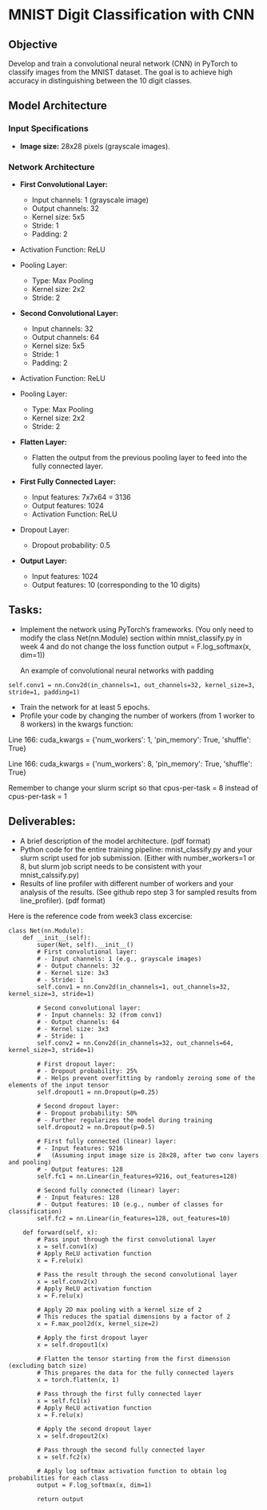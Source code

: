 # MNIST Digit Classification with CNN

## Objective
Develop and train a convolutional neural network (CNN) in PyTorch to classify images from the MNIST dataset. The goal is to achieve high accuracy in distinguishing between the 10 digit classes.

## Model Architecture
### Input Specifications
- **Image size:** 28x28 pixels (grayscale images).

### Network Architecture
* **First Convolutional Layer:**
   - Input channels: 1 (grayscale image)
   - Output channels: 32
   - Kernel size: 5x5
   - Stride: 1
   - Padding: 2
* Activation Function: ReLU
* Pooling Layer:
     - Type: Max Pooling
     - Kernel size: 2x2
     - Stride: 2

* **Second Convolutional Layer:**
   - Input channels: 32
   - Output channels: 64
   - Kernel size: 5x5
   - Stride: 1
   - Padding: 2
* Activation Function: ReLU
* Pooling Layer:
     - Type: Max Pooling
     - Kernel size: 2x2
     - Stride: 2

* **Flatten Layer:**
   - Flatten the output from the previous pooling layer to feed into the fully connected layer.

* **First Fully Connected Layer:**
   - Input features: 7x7x64 = 3136
   - Output features: 1024
   - Activation Function: ReLU
* Dropout Layer:
     - Dropout probability: 0.5

* **Output Layer:**
   - Input features: 1024
   - Output features: 10 (corresponding to the 10 digits)



## Tasks:

* Implement the network using PyTorch’s frameworks. (You only need to modify the class Net(nn.Module) section within mnist_classify.py in week 4 and do not change the loss function output = F.log_softmax(x, dim=1))

  An example of convolutional neural networks with padding
```
self.conv1 = nn.Conv2d(in_channels=1, out_channels=32, kernel_size=3, stride=1, padding=1)
```
* Train the network for at least 5 epochs.
* Profile your code by changing the number of workers (from 1 worker to 8 workers) in the kwargs function:
  
Line 166:  cuda_kwargs = {'num_workers': 1, 'pin_memory': True, 'shuffle': True}

Line 166:  cuda_kwargs = {'num_workers': 8, 'pin_memory': True, 'shuffle': True}

Remember to change your slurm script so that cpus-per-task = 8 instead of cpus-per-task = 1

## Deliverables:
* A brief description of the model architecture. (pdf format)
* Python code for the entire training pipeline: mnist_classify.py and your slurm script used for job submission. (Either with number_workers=1 or 8, but slurm job script needs to be consistent with your mnist_calssify.py) 
* Results of line profiler with different number of workers and your analysis of the results. (See github repo step 3 for sampled results from line_profiler).  (pdf format) 

Here is the reference code from week3 class excercise: 
```
class Net(nn.Module):
    def __init__(self):
        super(Net, self).__init__()
        # First convolutional layer:
        # - Input channels: 1 (e.g., grayscale images)
        # - Output channels: 32
        # - Kernel size: 3x3
        # - Stride: 1
        self.conv1 = nn.Conv2d(in_channels=1, out_channels=32, kernel_size=3, stride=1)
        
        # Second convolutional layer:
        # - Input channels: 32 (from conv1)
        # - Output channels: 64
        # - Kernel size: 3x3
        # - Stride: 1
        self.conv2 = nn.Conv2d(in_channels=32, out_channels=64, kernel_size=3, stride=1)
        
        # First dropout layer:
        # - Dropout probability: 25%
        # - Helps prevent overfitting by randomly zeroing some of the elements of the input tensor
        self.dropout1 = nn.Dropout(p=0.25)
        
        # Second dropout layer:
        # - Dropout probability: 50%
        # - Further regularizes the model during training
        self.dropout2 = nn.Dropout(p=0.5)
        
        # First fully connected (linear) layer:
        # - Input features: 9216
        #   (Assuming input image size is 28x28, after two conv layers and pooling)
        # - Output features: 128
        self.fc1 = nn.Linear(in_features=9216, out_features=128)
        
        # Second fully connected (linear) layer:
        # - Input features: 128
        # - Output features: 10 (e.g., number of classes for classification)
        self.fc2 = nn.Linear(in_features=128, out_features=10)

    def forward(self, x):
        # Pass input through the first convolutional layer
        x = self.conv1(x)
        # Apply ReLU activation function
        x = F.relu(x)
        
        # Pass the result through the second convolutional layer
        x = self.conv2(x)
        # Apply ReLU activation function
        x = F.relu(x)
        
        # Apply 2D max pooling with a kernel size of 2
        # This reduces the spatial dimensions by a factor of 2
        x = F.max_pool2d(x, kernel_size=2)
        
        # Apply the first dropout layer
        x = self.dropout1(x)
        
        # Flatten the tensor starting from the first dimension (excluding batch size)
        # This prepares the data for the fully connected layers
        x = torch.flatten(x, 1)
        
        # Pass through the first fully connected layer
        x = self.fc1(x)
        # Apply ReLU activation function
        x = F.relu(x)
        
        # Apply the second dropout layer
        x = self.dropout2(x)
        
        # Pass through the second fully connected layer
        x = self.fc2(x)
        
        # Apply log softmax activation function to obtain log probabilities for each class
        output = F.log_softmax(x, dim=1)
        
        return output
```






